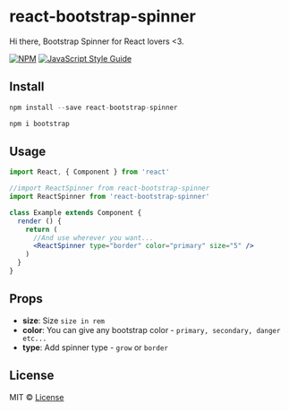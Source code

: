 # react-bootstrap-spinner
Hi there, Bootstrap Spinner for React lovers &lt;3.

[![NPM](https://img.shields.io/npm/v/react-bootstrap-spinner.svg)](https://www.npmjs.com/package/react-bootstrap-spinner) [![JavaScript Style Guide](https://img.shields.io/badge/code_style-standard-brightgreen.svg)](https://standardjs.com)

## Install

```js
npm install --save react-bootstrap-spinner

npm i bootstrap
```

## Usage

```jsx
import React, { Component } from 'react'

//import ReactSpinner from react-bootstrap-spinner
import ReactSpinner from 'react-bootstrap-spinner'

class Example extends Component {
  render () {
    return (
      //And use wherever you want...
      <ReactSpinner type="border" color="primary" size="5" />
    )
  }
}
```

## Props

- **size**: Size `size in rem`
- **color**: You can give any bootstrap color - `primary, secondary, danger etc...`
- **type**: Add spinner type - `grow` or `border`

## License

MIT © [License](https://github.com/ajaymarathe/react-bootstrap-spinner/blob/master/LICENSE)
